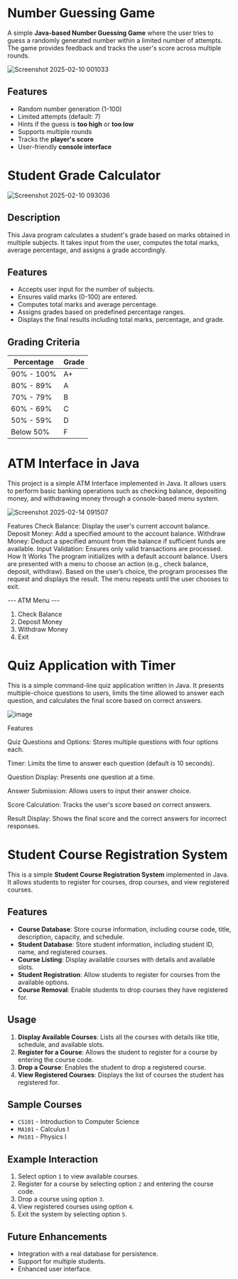 # Number Guessing Game

A simple **Java-based Number Guessing Game** where the user tries to guess a randomly generated number within a limited number of attempts. The game provides feedback and tracks the user's score across multiple rounds.

![Screenshot 2025-02-10 001033](https://github.com/user-attachments/assets/b2124905-4dff-4c38-bbff-8cc181fb0faf)


## Features
- Random number generation (1-100)  
- Limited attempts (default: 7)  
- Hints if the guess is **too high** or **too low**  
- Supports multiple rounds  
- Tracks the **player's score**  
- User-friendly **console interface** 


# Student Grade Calculator

![Screenshot 2025-02-10 093036](https://github.com/user-attachments/assets/478cd33a-026c-4ffb-a181-9134dbf9cd9d)


## Description
This Java program calculates a student's grade based on marks obtained in multiple subjects. It takes input from the user, computes the total marks, average percentage, and assigns a grade accordingly.

## Features
- Accepts user input for the number of subjects.
- Ensures valid marks (0-100) are entered.
- Computes total marks and average percentage.
- Assigns grades based on predefined percentage ranges.
- Displays the final results including total marks, percentage, and grade.


## Grading Criteria
| Percentage | Grade |
|------------|-------|
| 90% - 100% | A+    |
| 80% - 89%  | A     |
| 70% - 79%  | B     |
| 60% - 69%  | C     |
| 50% - 59%  | D     |
| Below 50%  | F     |


# ATM Interface in Java
This project is a simple ATM Interface implemented in Java. It allows users to perform basic banking operations such as checking balance, depositing money, and withdrawing money through a console-based menu system.

![Screenshot 2025-02-14 091507](https://github.com/user-attachments/assets/83ee1ffb-a2d2-4158-b494-88a45f0e451f)


Features
Check Balance: Display the user's current account balance.
Deposit Money: Add a specified amount to the account balance.
Withdraw Money: Deduct a specified amount from the balance if sufficient funds are available.
Input Validation: Ensures only valid transactions are processed.
How It Works
The program initializes with a default account balance.
Users are presented with a menu to choose an action (e.g., check balance, deposit, withdraw).
Based on the user’s choice, the program processes the request and displays the result.
The menu repeats until the user chooses to exit.

--- ATM Menu ---
1. Check Balance
2. Deposit Money
3. Withdraw Money
4. Exit


# Quiz Application with Timer

This is a simple command-line quiz application written in Java. It presents multiple-choice questions to users, limits the time allowed to answer each question, and calculates the final score based on correct answers.

![image](https://github.com/user-attachments/assets/5ac570ae-c26d-4270-9b81-ff9bea7ebfab)


Features

Quiz Questions and Options: Stores multiple questions with four options each.

Timer: Limits the time to answer each question (default is 10 seconds).

Question Display: Presents one question at a time.

Answer Submission: Allows users to input their answer choice.

Score Calculation: Tracks the user's score based on correct answers.

Result Display: Shows the final score and the correct answers for incorrect responses.



# Student Course Registration System

This is a simple **Student Course Registration System** implemented in Java. It allows students to register for courses, drop courses, and view registered courses.

## Features
- **Course Database**: Store course information, including course code, title, description, capacity, and schedule.
- **Student Database**: Store student information, including student ID, name, and registered courses.
- **Course Listing**: Display available courses with details and available slots.
- **Student Registration**: Allow students to register for courses from the available options.
- **Course Removal**: Enable students to drop courses they have registered for.


## Usage
1. **Display Available Courses**: Lists all the courses with details like title, schedule, and available slots.
2. **Register for a Course**: Allows the student to register for a course by entering the course code.
3. **Drop a Course**: Enables the student to drop a registered course.
4. **View Registered Courses**: Displays the list of courses the student has registered for.

## Sample Courses
- `CS101` - Introduction to Computer Science
- `MA101` - Calculus I
- `PH101` - Physics I

## Example Interaction
1. Select option `1` to view available courses.
2. Register for a course by selecting option `2` and entering the course code.
3. Drop a course using option `3`.
4. View registered courses using option `4`.
5. Exit the system by selecting option `5`.

## Future Enhancements
- Integration with a real database for persistence.
- Support for multiple students.
- Enhanced user interface.

